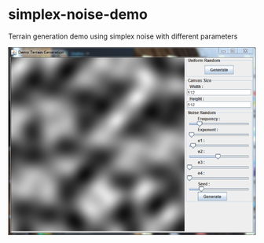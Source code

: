 # simplex-noise-demo
Terrain generation demo using simplex noise with different parameters

![Screenshot](demo.PNG?raw=true)

